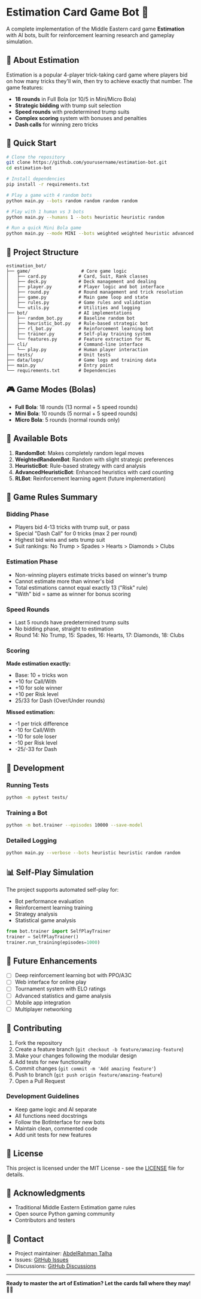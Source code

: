 # Estimation Card Game Bot 🎴

A complete implementation of the Middle Eastern card game **Estimation** with AI bots, built for reinforcement learning research and gameplay simulation.

## 🎯 About Estimation

Estimation is a popular 4-player trick-taking card game where players bid on how many tricks they'll win, then try to achieve exactly that number. The game features:

- **18 rounds** in Full Bola (or 10/5 in Mini/Micro Bola)
- **Strategic bidding** with trump suit selection
- **Speed rounds** with predetermined trump suits
- **Complex scoring** system with bonuses and penalties
- **Dash calls** for winning zero tricks

## 🚀 Quick Start

```bash
# Clone the repository
git clone https://github.com/yourusername/estimation-bot.git
cd estimation-bot

# Install dependencies
pip install -r requirements.txt

# Play a game with 4 random bots
python main.py --bots random random random random

# Play with 1 human vs 3 bots
python main.py --humans 1 --bots heuristic heuristic random

# Run a quick Mini Bola game
python main.py --mode MINI --bots weighted weighted heuristic advanced
```

## 📁 Project Structure

```
estimation_bot/
├── game/                   # Core game logic
│   ├── card.py            # Card, Suit, Rank classes
│   ├── deck.py            # Deck management and dealing
│   ├── player.py          # Player logic and bot interface
│   ├── round.py           # Round management and trick resolution
│   ├── game.py            # Main game loop and state
│   ├── rules.py           # Game rules and validation
│   └── utils.py           # Utilities and logging
├── bot/                   # AI implementations
│   ├── random_bot.py      # Baseline random bot
│   ├── heuristic_bot.py   # Rule-based strategic bot
│   ├── rl_bot.py          # Reinforcement learning bot
│   ├── trainer.py         # Self-play training system
│   └── features.py        # Feature extraction for RL
├── cli/                   # Command-line interface
│   └── play.py            # Human player interaction
├── tests/                 # Unit tests
├── data/logs/             # Game logs and training data
├── main.py                # Entry point
└── requirements.txt       # Dependencies
```

## 🎮 Game Modes (Bolas)

- **Full Bola**: 18 rounds (13 normal + 5 speed rounds)
- **Mini Bola**: 10 rounds (5 normal + 5 speed rounds)  
- **Micro Bola**: 5 rounds (normal rounds only)

## 🤖 Available Bots

1. **RandomBot**: Makes completely random legal moves
2. **WeightedRandomBot**: Random with slight strategic preferences
3. **HeuristicBot**: Rule-based strategy with card analysis
4. **AdvancedHeuristicBot**: Enhanced heuristics with card counting
5. **RLBot**: Reinforcement learning agent (future implementation)

## 🎯 Game Rules Summary

### Bidding Phase
- Players bid 4-13 tricks with trump suit, or pass
- Special "Dash Call" for 0 tricks (max 2 per round)
- Highest bid wins and sets trump suit
- Suit rankings: No Trump > Spades > Hearts > Diamonds > Clubs

### Estimation Phase  
- Non-winning players estimate tricks based on winner's trump
- Cannot estimate more than winner's bid
- Total estimations cannot equal exactly 13 ("Risk" rule)
- "With" bid = same as winner for bonus scoring

### Speed Rounds
- Last 5 rounds have predetermined trump suits
- No bidding phase, straight to estimation
- Round 14: No Trump, 15: Spades, 16: Hearts, 17: Diamonds, 18: Clubs

### Scoring
**Made estimation exactly:**
- Base: 10 + tricks won
- +10 for Call/With
- +10 for sole winner  
- +10 per Risk level
- 25/33 for Dash (Over/Under rounds)

**Missed estimation:**
- -1 per trick difference
- -10 for Call/With
- -10 for sole loser
- -10 per Risk level
- -25/-33 for Dash

## 🔧 Development

### Running Tests
```bash
python -m pytest tests/
```

### Training a Bot
```bash
python -m bot.trainer --episodes 10000 --save-model
```

### Detailed Logging
```bash
python main.py --verbose --bots heuristic heuristic random random
```

## 📊 Self-Play Simulation

The project supports automated self-play for:
- Bot performance evaluation
- Reinforcement learning training
- Strategy analysis
- Statistical game analysis

```python
from bot.trainer import SelfPlayTrainer
trainer = SelfPlayTrainer()
trainer.run_training(episodes=1000)
```

## 🎯 Future Enhancements

- [ ] Deep reinforcement learning bot with PPO/A3C
- [ ] Web interface for online play
- [ ] Tournament system with ELO ratings  
- [ ] Advanced statistics and game analysis
- [ ] Mobile app integration
- [ ] Multiplayer networking

## 🤝 Contributing

1. Fork the repository
2. Create a feature branch (`git checkout -b feature/amazing-feature`)
3. Make your changes following the modular design
4. Add tests for new functionality
5. Commit changes (`git commit -m 'Add amazing feature'`)
6. Push to branch (`git push origin feature/amazing-feature`)
7. Open a Pull Request

### Development Guidelines
- Keep game logic and AI separate
- All functions need docstrings
- Follow the BotInterface for new bots
- Maintain clean, commented code
- Add unit tests for new features

## 📝 License

This project is licensed under the MIT License - see the [LICENSE](LICENSE) file for details.

## 🙏 Acknowledgments

- Traditional Middle Eastern Estimation game rules
- Open source Python gaming community
- Contributors and testers

## 📧 Contact

- Project maintainer: [AbdelRahman Talha](mailto:your.email@example.com)
- Issues: [GitHub Issues](https://github.com/yourusername/estimation-bot/issues)
- Discussions: [GitHub Discussions](https://github.com/yourusername/estimation-bot/discussions)

---

**Ready to master the art of Estimation? Let the cards fall where they may! 🎴✨**